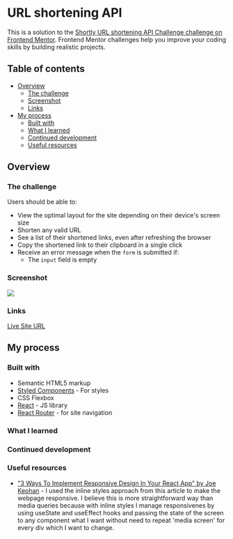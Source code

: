 # URL shortening API

This is a solution to the [Shortly URL shortening API Challenge challenge on Frontend Mentor](https://www.frontendmentor.io/challenges/url-shortening-api-landing-page-2ce3ob-G). Frontend Mentor challenges help you improve your coding skills by building realistic projects. 

## Table of contents

- [Overview](#overview)
  - [The challenge](#the-challenge)
  - [Screenshot](#screenshot)
  - [Links](#links)
- [My process](#my-process)
  - [Built with](#built-with)
  - [What I learned](#what-i-learned)
  - [Continued development](#continued-development)
  - [Useful resources](#useful-resources)

## Overview

### The challenge

Users should be able to:

- View the optimal layout for the site depending on their device's screen size
- Shorten any valid URL
- See a list of their shortened links, even after refreshing the browser
- Copy the shortened link to their clipboard in a single click
- Receive an error message when the `form` is submitted if:
  - The `input` field is empty

### Screenshot

![](./screenshot.jpg)

### Links

[Live Site URL](http://url-short-fm-olehtovkaniuk.vercel.app/)

## My process

### Built with

- Semantic HTML5 markup
- [Styled Components](https://styled-components.com/) - For styles
- CSS Flexbox
- [React](https://reactjs.org/) - JS library
- [React Router](https://reactrouter.com/) - for site navigation


### What I learned

### Continued development


### Useful resources

- ["3 Ways To Implement Responsive Design In Your React App" by Joe Keohan](https://itnext.io/3-ways-to-implement-responsive-design-in-your-react-app-bcb6ee7eb424) - I used the inline styles approach from this article to make the webpage responsive. I believe this is more straightforward way than media queries because with inline styles I manage responsivenes by using useState and useEffect hooks and passing the state of the screen to any component what I want without need to repeat 'media screen' for every div which I want to change.

